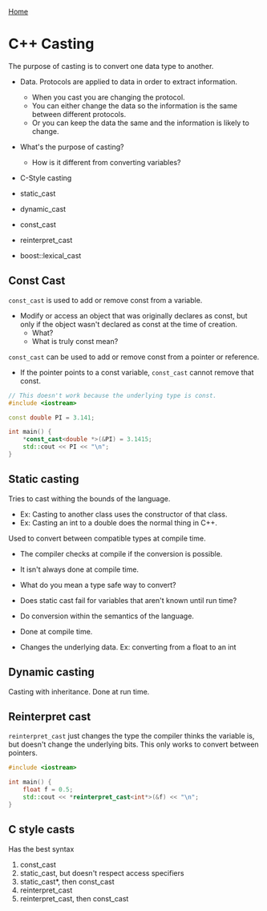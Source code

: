 <!--
 * This file is part of RS Cheat Sheets.
 *
 * RS Cheat Sheets is free software: you can redistribute it and/or modify
 * it under the terms of the GNU General Public License as published by
 * the Free Software Foundation, either version 3 of the License, or
 * (at your option) any later version.
 *
 * RS Cheat Sheets is distributed in the hope that it will be useful,
 * but WITHOUT ANY WARRANTY; without even the implied warranty of
 * MERCHANTABILITY or FITNESS FOR A PARTICULAR PURPOSE.  See the
 * GNU General Public License for more details.
 *
 * You should have received a copy of the GNU General Public License
 * along with RS Cheat Sheets. If not, see <https://www.gnu.org/licenses/>.
 */
-->

[Home](../README.md)

# C++ Casting
The purpose of casting is to convert one data type to another.
- Data. Protocols are applied to data in order to extract information.
	- When you cast you are changing the protocol.
	- You can either change the data so the information is the same between different protocols.
	- Or you can keep the data the same and the information is likely to change.


- What's the purpose of casting?
	- How is it different from converting variables?
- C-Style casting
- static_cast
- dynamic_cast
- const_cast
+ reinterpret_cast
- boost::lexical_cast

## Const Cast
`const_cast` is used to add or remove const from a variable.
- Modify or access an object that was originally declares as const, but only if the object wasn't declared as const at the time of creation.
	- What?
	- What is truly const mean?

`const_cast` can be used to add or remove const from a pointer or reference.
- If the pointer points to a const variable, `const_cast` cannot remove that const.

```C++
// This doesn't work because the underlying type is const.
#include <iostream>

const double PI = 3.141;

int main() {
	*const_cast<double *>(&PI) = 3.1415;
	std::cout << PI << "\n";
}
```

## Static casting
Tries to cast withing the bounds of the language.
- Ex: Casting to another class uses the constructor of that class.
- Ex: Casting an int to a double does the normal thing in C++.

Used to convert between compatible types at compile time.
- The compiler checks at compile if the conversion is possible.

- It isn't always done at compile time.

- What do you mean a type safe way to convert?
- Does static cast fail for variables that aren't known until run time?

- Do conversion within the semantics of the language.
- Done at compile time.
- Changes the underlying data. Ex: converting from a float to an int

## Dynamic casting
Casting with inheritance.
Done at run time.

## Reinterpret cast
`reinterpret_cast` just changes the type the compiler thinks the variable is, but doesn't change the underlying bits. This only works to convert between pointers.

```C++
#include <iostream>

int main() {
	float f = 0.5;
	std::cout << *reinterpret_cast<int*>(&f) << "\n";
}
```

## C style casts
Has the best syntax

1. const_cast
2. static_cast, but doesn't respect access specifiers
3. static_cast*, then const_cast
4. reinterpret_cast
5. reinterpret_cast, then const_cast
